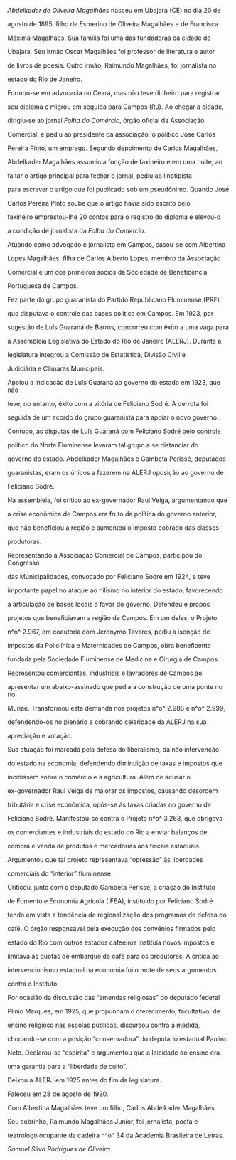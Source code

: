 

*Abdelkader de Oliveira Magalhães* nasceu em Ubajara (CE) no dia 20 de

agosto de 1895, filho de Esmerino de Oliveira Magalhães e de Francisca

Máxima Magalhães. Sua família foi uma das fundadoras da cidade de

Ubajara. Seu irmão Oscar Magalhães foi professor de literatura e autor

de livros de poesia. Outro irmão, Raimundo Magalhães, foi jornalista no

estado do Rio de Janeiro.



Formou-se em advocacia no Ceará, mas não teve dinheiro para registrar

seu diploma e migrou em seguida para Campos (RJ). Ao chegar à cidade,

dirigiu-se ao jornal *Folha do Comércio*, órgão oficial da Associação

Comercial, e pediu ao presidente da associação, o político José Carlos

Pereira Pinto, um emprego. Segundo depoimento de Carlos Magalhães,

Abdelkader Magalhães assumiu a função de faxineiro e em uma noite, ao

faltar o artigo principal para fechar o jornal, pediu ao linotipista

para escrever o artigo que foi publicado sob um pseudônimo. Quando José

Carlos Pereira Pinto soube que o artigo havia sido escrito pelo

faxineiro emprestou-lhe 20 contos para o registro do diploma e elevou-o

a condição de jornalista da *Folha do Comércio*.



Atuando como advogado e jornalista em Campos, casou-se com Albertina

Lopes Magalhães, filha de Carlos Alberto Lopes, membro da Associação

Comercial e um dos primeiros sócios da Sociedade de Beneficência

Portuguesa de Campos.



Fez parte do grupo guaranista do Partido Republicano Fluminense (PRF)

que disputava o controle das bases política em Campos. Em 1923, por

sugestão de Luís Guaraná de Barros, concorreu com êxito a uma vaga para

a Assembleia Legislativa do Estado do Rio de Janeiro (ALERJ). Durante a

legislatura integrou a Comissão de Estatística, Divisão Civil e

Judiciária e Câmaras Municipais.



Apoiou a indicação de Luís Guaraná ao governo do estado em 1923, que não

teve, no entanto, êxito com a vitória de Feliciano Sodré. A derrota foi

seguida de um acordo do grupo guaranista para apoiar o novo governo.

Contudo, as disputas de Luís Guaraná com Feliciano Sodré pelo controle

político do Norte Fluminense levaram tal grupo a se distanciar do

governo do estado. Abdelkader Magalhães e Gambeta Perissé, deputados

guaranistas, eram os únicos a fazerem na ALERJ oposição ao governo de

Feliciano Sodré.



Na assembleia, foi crítico ao ex-governador Raul Veiga, argumentando que

a crise econômica de Campos era fruto da política do governo anterior,

que não beneficiou a região e aumentou o imposto cobrado das classes

produtoras.



Representando a Associação Comercial de Campos, participou do Congresso

das Municipalidades, convocado por Feliciano Sodré em 1924, e teve

importante papel no ataque ao nilismo no interior do estado, favorecendo

a articulação de bases locais a favor do governo. Defendeu e propôs

projetos que beneficiavam a região de Campos. Em um deles, o Projeto

n^o^ 2.967, em coautoria com Jeronymo Tavares, pediu a isenção de

impostos da Policlínica e Maternidades de Campos, obra beneficente

fundada pela Sociedade Fluminense de Medicina e Cirurgia de Campos.

Representou comerciantes, industriais e lavradores de Campos ao

apresentar um abaixo-assinado que pedia a construção de uma ponte no rio

Muriaé. Transformou esta demanda nos projetos n^o^ 2.988 e n^o^ 2.999,

defendendo-os no plenário e cobrando celeridade da ALERJ na sua

apreciação e votação.



Sua atuação foi marcada pela defesa do liberalismo, da não intervenção

do estado na economia, defendendo diminuição de taxas e impostos que

incidissem sobre o comércio e a agricultura. Além de acusar o

ex-governador Raul Veiga de majorar os impostos, causando desordem

tributária e crise econômica, opôs-se às taxas criadas no governo de

Feliciano Sodré. Manifestou-se contra o Projeto n^o^ 3.263, que obrigava

os comerciantes e industriais do estado do Rio a enviar balanços de

compra e venda de produtos e mercadorias aos fiscais estaduais.

Argumentou que tal projeto representava “opressão” às liberdades

comerciais do “interior” fluminense.



Criticou, junto com o deputado Gambeta Perissé, a criação do Instituto

de Fomento e Economia Agrícola (IFEA), instituído por Feliciano Sodré

tendo em vista a tendência de regionalização dos programas de defesa do

café. O órgão responsável pela execução dos convênios firmados pelo

estado do Rio com outros estados cafeeiros instituía novos impostos e

limitava as quotas de embarque de café para os produtores. A crítica ao

intervencionismo estadual na economia foi o mote de seus argumentos

contra o Instituto.



Por ocasião da discussão das “emendas religiosas” do deputado federal

Plínio Marques, em 1925, que propunham o oferecimento, facultativo, de

ensino religioso nas escolas públicas, discursou contra a medida,

chocando-se com a posição “conservadora” do deputado estadual Paulino

Neto. Declarou-se “espírita” e argumentou que a laicidade do ensino era

uma garantia para a “liberdade de culto”.



Deixou a ALERJ em 1925 antes do fim da legislatura.



Faleceu em 28 de agosto de 1930.



Com Albertina Magalhães teve um filho, Carlos Abdelkader Magalhães.



Seu sobrinho, Raimundo Magalhães Junior, foi jornalista, poeta e

teatrólogo ocupante da cadeira n^o^ 34 da Academia Brasileira de Letras.



*Samuel Silva Rodrigues de Oliveira*



